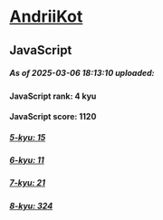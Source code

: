 # [AndriiKot](https://www.codewars.com/users/AndriiKot) 

## JavaScript

##### As of 2025-03-06 18:13:10 uploaded:

#### JavaScript rank: 4 kyu

#### JavaScript score: 1120

##### [5-kyu: 15](https://github.com/AndriiKot/JavaScript__CodeWars/tree/main/kyu-5)

##### [6-kyu: 11](https://github.com/AndriiKot/JavaScript__CodeWars/tree/main/kyu-6)

##### [7-kyu: 21](https://github.com/AndriiKot/JavaScript__CodeWars/tree/main/kyu-7)

##### [8-kyu: 324](https://github.com/AndriiKot/JavaScript__CodeWars/tree/main/kyu-8)

